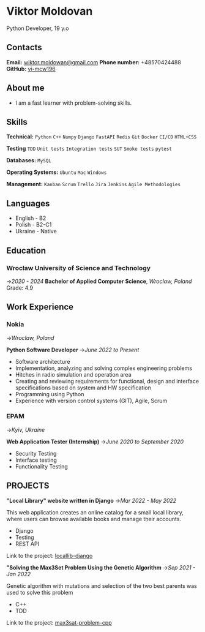 # **Viktor Moldovan**
Python Developer, 19 y.o

##  Contacts
**Email:** wiktor.moldowan@gmail.com
**Phone number:** +48570424488
**GitHub:** [vi-mcw196](https://github.com/vi-mcw196)

## About me

- I am a fast learner with problem-solving skills.

## Skills

**Technical:** `Python` `C++` `Numpy` `Django` `FastAPI` `Redis` `Git` `Docker` `CI/CD` `HTML+CSS` 

**Testing** `TDD` `Unit tests` `Integration tests` `SUT` `Smoke tests` `pytest`

**Databases:** `MySQL`

**Operating Systems:** `Ubuntu` `Mac` `Windows`

**Management:** `Kanban` `Scrum` `Trello` `Jira` `Jenkins` `Agile Methodologies`

## Languages
- English - B2
- Polish  - B2-C1
- Ukraine - Native

## Education

### Wrocław University of Science and Technology
->_2020 - 2024_
**Bachelor of Applied Computer Science**,  _Wroclaw, Poland_
Grade: 4.9

## Work Experience

### Nokia
->_Wroclaw, Poland_

**Python Software Developer**
->_June 2022 to Present_

- Software architecture
- Implementation, analyzing and solving complex engineering problems 
- Hitches in radio simulation and operation area
- Creating and reviewing requirements for functional, design and interface specifications based on system and HW specification
- Programming using Python
- Experience with version control systems (GIT), Agile, Scrum

### EPAM
->_Kyiv, Ukraine_

**Web Application Tester (Internship)**
->_June 2020 to September 2020_

- Security Testing
- Interface testing
- Functionality Testing

## PROJECTS

**"Local Library" website written in Django**
->_Mar 2022 - May 2022_

This web application creates an online catalog for a small local library, where users can browse available books and manage their accounts.

- Django
- Testing
- REST API

Link to the project: [locallib-django](https://github.com/vi-mcw196/library-django)

**"Solving the Max3Set Problem Using the Genetic Algorithm**
->_Sep 2021 - Jan 2022_

Genetic algorithm with mutations and selection of the two best parents was used to solve this problem

- C++
- TDD

Link to the project: [max3sat-problem-cpp](https://github.com/vi-mcw196/max3set-genetic-algorithm-cpp)


